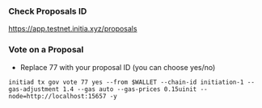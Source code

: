 ### Check Proposals ID
https://app.testnet.initia.xyz/proposals

### Vote on a Proposal
- Replace 77 with your proposal ID (you can choose yes/no)
```
initiad tx gov vote 77 yes --from $WALLET --chain-id initiation-1 --gas-adjustment 1.4 --gas auto --gas-prices 0.15uinit --node=http://localhost:15657 -y
```
